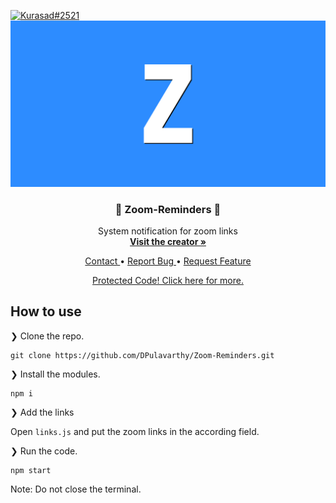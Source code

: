 <p>
    <a href="https://twitter.com/iKurasad">
        <img src="https://img.shields.io/badge/Creator-Kurasad%232521-%23ff0092" alt="Kurasad#2521" />
    </a>
    <a href="https://github.com/DPulavarthy/Zoom-Reminders"
        title="All code regarding Zoom-Reminders is protected.">
        <img src="zoom.png" alt="Zoom Image" />
    </a>
    <h3 align="center"> 💠 Zoom-Reminders 💠 </h3>
    <p align="center"> System notification for zoom links
        <br />
        <a href="https://kura.gq"><strong> Visit the creator » </strong></a>
    </p>
    <p align="center">
        <a href="https://discord.gg/H5PwwSJ"> Contact </a>
        •
        <a href="https://github.com/DPulavarthy/Zoom-Reminders/issues"> Report Bug </a>
        •
        <a href="https://github.com/DPulavarthy/Zoom-Reminders/issues"> Request Feature </a>
    </p>
    <p align="center">
        <a href="https://kura.gq?to=share">Protected Code! Click here for more.</a>
    </p>
</p>

## How to use

❯ Clone the repo.

```
git clone https://github.com/DPulavarthy/Zoom-Reminders.git
```
❯ Install the modules.
```
npm i
```

❯ Add the links

Open `links.js` and put the zoom links in the according field.

❯ Run the code.
```
npm start
```

Note: Do not close the terminal.